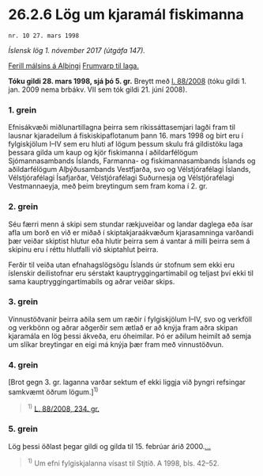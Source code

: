 # 26.2.6 Lög um kjaramál fiskimanna

`nr. 10 27. mars 1998`

_Íslensk lög 1. nóvember 2017 (útgáfa 147)._

[Ferill málsins á Alþingi](https://www.althingi.is/thingstorf/thingmalalistar-eftir-thingum/ferill/?ltg=122&mnr=603)
[Frumvarp til laga.](https://www.althingi.is/altext/122/s/1023.html)

**Tóku gildi 28. mars 1998, sjá þó 5. gr.**
Breytt með
[l. 88/2008](https://althingi.is/altext/stjt/2008.088.html) (tóku gildi 1. jan. 2009 nema brbákv. VII sem tók gildi 21. júní 2008).

### 1. grein

Efnisákvæði miðlunartillagna þeirra sem ríkissáttasemjari lagði fram til lausnar kjaradeilum á fiskiskipaflotanum þann 16. mars 1998 og birt eru í fylgiskjölum I–IV sem eru hluti af lögum þessum skulu frá gildistöku laga þessara gilda um kaup og kjör fiskimanna í aðildarfélögum Sjómannasambands Íslands, Farmanna- og fiskimannasambands Íslands og aðildarfélögum Alþýðusambands Vestfjarða, svo og Vélstjórafélagi Íslands, Vélstjórafélagi Ísafjarðar, Vélstjórafélagi Suðurnesja og Vélstjórafélagi Vestmannaeyja, með þeim breytingum sem fram koma í 2. gr.

### 2. grein

Séu færri menn á skipi sem stundar rækjuveiðar og landar daglega eða ísar afla um borð en við er miðað í skiptakjaraákvæðum kjarasamninga varðandi þær veiðar skiptist hlutur eða hlutir þeirra sem á vantar á milli þeirra sem á skipinu eru í réttu hlutfalli við skiptahlut þeirra.

Ferðir til veiða utan efnahagslögsögu Íslands úr stofnum sem ekki eru íslenskir deilistofnar eru sérstakt kauptryggingartímabil og teljast því ekki til sama kauptryggingartímabils og aðrar veiðar skips.

### 3. grein

Vinnustöðvanir þeirra aðila sem um ræðir í fylgiskjölum I–IV, svo og verkföll og verkbönn og aðrar aðgerðir sem ætlað er að knýja fram aðra skipan kjaramála en lög þessi ákveða, eru óheimilar. Þó er aðilum heimilt að semja um slíkar breytingar en eigi má knýja þær fram með vinnustöðvun.

### 4. grein

[Brot gegn 3. gr. laganna varðar sektum ef ekki liggja við þyngri refsingar samkvæmt öðrum lögum.]<sup>1)</sup> 

> <sup>1)</sup> [L. 88/2008, 234. gr.](https://althingi.is/altext/stjt/2008.088.html#G234)

### 5. grein

Lög þessi öðlast þegar gildi og gilda til 15. febrúar árið 2000.[…](https://www.althingi.is/lagasafn/leidbeiningar/)

> <sup>1)</sup> Um efni fylgiskjalanna vísast til Stjtíð. A 1998, bls. 42–52.


